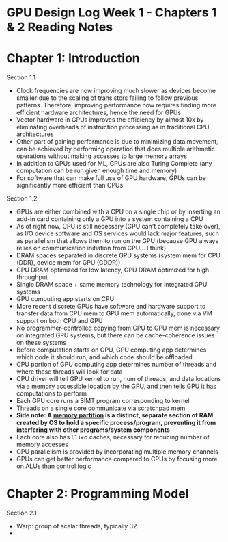 # GPU Design Log Week 1 - Chapters 1 & 2 Reading Notes
# Chapter 1: Introduction
Section 1.1
- Clock  frequencies are now improving much slower as devices become smaller due to the scaling of transistors failing to follow previous patterns. Therefore, improving performance now requires finding more efficient hardware architectures, hence the need for GPUs
- Vector hardware in GPUs improves the efficiency by almost 10x by eliminating overheads of instruction processing as in traditional CPU architectures
- Other part of gaining performance is due to minimizing data movement, can be achieved by performing operation that does multiple arithmetic operations without making accesses to large memory arrays
- In addition to GPUs used for ML, GPUs are also Turing Complete (any computation can be run given enough time and memory)
- For software that can make full use of GPU hardware, GPUs can be significantly more efficient than CPUs
  
Section 1.2
- GPUs are either combined with a CPU on a single chip or by inserting an add-in card containing only a GPU into a system containing a CPU
- As of right now, CPU is still necessary (GPU can't completely take over), as I/O device software and OS services would lack major features, such as parallelism that allows them to run on the GPU (because GPU always relies on communication initiation from CPU... I think)
- DRAM spaces separated in discrete GPU systems (system mem for CPU (DDR), device mem for GPU (GDDR))
- CPU DRAM optimized for low latency, GPU DRAM optimized for high throughput
- Single DRAM space + same memory technology for integrated GPU systems
- GPU computing app starts on CPU
- More recent discrete GPUs have software and hardware support to transfer data from CPU mem to GPU mem automatically, done via VM support on both CPU and GPU
- No programmer-controlled copying from CPU to GPU mem is necessary on integrated GPU systems, but there can be cache-coherence issues on these systems
- Before computation starts on GPU, GPU computing app determines which code it should run, and which code should be offloaded
- CPU portion of GPU computing app determines number of threads and where these threads will look for data
- CPU driver will tell GPU kernel to run, num of threads, and data locations via a memory accessible location by the GPU, and then tells GPU it has computations to perform
- Each GPU core runs a SIMT program corresponding to kernel
- Threads on a single core communicate via scratchpad mem
- **Side note:  A <u>memory partition</u> is a distinct, separate section of RAM created by OS to hold a specific process/program, preventing it from interfering with other programs/system components**
- Each core also has L1 i+d caches, necessary for reducing number of memory accesses
- GPU parallelism is provided by incorporating multiple memory channels
- GPUs can get better performance compared to CPUs by focusing more on ALUs than control logic

# Chapter 2: Programming Model
Section 2.1
- Warp: group of scalar threads, typically 32
- 